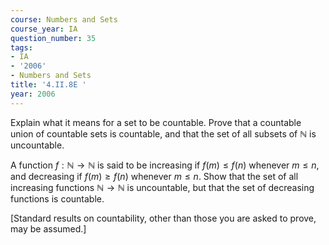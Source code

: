 ```yaml
---
course: Numbers and Sets
course_year: IA
question_number: 35
tags:
- IA
- '2006'
- Numbers and Sets
title: '4.II.8E '
year: 2006
---
```



Explain what it means for a set to be countable. Prove that a countable union of countable sets is countable, and that the set of all subsets of $\mathbb{N}$ is uncountable.

A function $f: \mathbb{N} \rightarrow \mathbb{N}$ is said to be increasing if $f(m) \leqslant f(n)$ whenever $m \leqslant n$, and decreasing if $f(m) \geqslant f(n)$ whenever $m \leqslant n$. Show that the set of all increasing functions $\mathbb{N} \rightarrow \mathbb{N}$ is uncountable, but that the set of decreasing functions is countable.

[Standard results on countability, other than those you are asked to prove, may be assumed.]